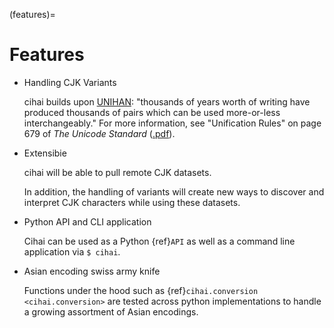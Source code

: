 (features)=

# Features

- Handling CJK Variants

  cihai builds upon [UNIHAN]: "thousands of years worth of
  writing have produced thousands of pairs which can be used more-or-less interchangeably." For more
  information, see "Unification Rules" on page 679 of _The Unicode Standard_
  ([.pdf](http://www.unicode.org/versions/Unicode9.0.0/ch18.pdf)).

- Extensibie

  cihai will be able to pull remote CJK datasets.

  In addition, the handling of variants will create new ways to discover and interpret CJK
  characters while using these datasets.

- Python API and CLI application

  Cihai can be used as a Python {ref}`API` as well as a command line application via `$ cihai`.

- Asian encoding swiss army knife

  Functions under the hood such as {ref}`cihai.conversion <cihai.conversion>` are tested across
  python implementations to handle a growing assortment of Asian encodings.

[unihan]: http://unicode.org/charts/unihan.html
[variants]: http://www.unicode.org/reports/tr38/tr38-21.html#N10211
